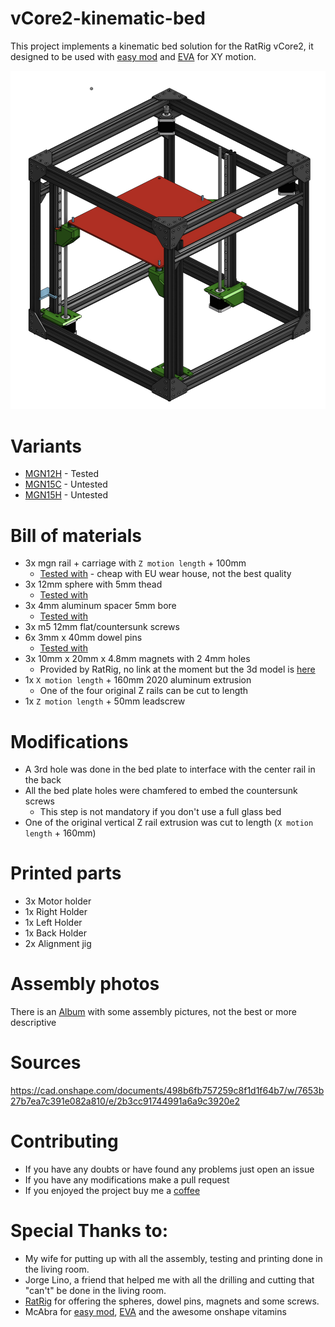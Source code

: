 # vCore2-kinematic-bed

This project implements a kinematic bed solution for the RatRig vCore2, it designed to be used with [easy mod](https://github.com/EVA-3D/easy-mod) and [EVA](https://pkucmus.github.io/EVA/) for XY motion.

![alt text](./assets/assembly.png "Logo Title Text 1")

# Variants

- [MGN12H](./stl/mgn12h) - Tested
- [MGN15C](./stl/mgn15c) - Untested
- [MGN15H](./stl/mgn15h) - Untested

# Bill of materials

- 3x mgn rail + carriage with `Z motion length` + 100mm
    - [Tested with](https://www.banggood.com/Machifit-MGN12-100-1000mm-Linear-Rail-Guide-with-MGN12H-Linear-Sliding-Guide-Block-CNC-Parts-p-1156260.html?rmmds=myorder&ID=515971&cur_warehouse=UK) - cheap with EU wear house, not the best quality
- 3x 12mm sphere with 5mm thead
    - [Tested with](https://www.ratrig.com/steel-ball-12mm-threaded-m5.html)
- 3x 4mm aluminum spacer 5mm bore
    - [Tested with](https://www.ratrig.com/aluminium-spacer-40mm.html)
- 3x m5 12mm flat/countersunk screws
- 6x 3mm x 40mm dowel pins
    - [Tested with](https://www.ratrig.com/dowel-pin-3-0mm-x-40-0mm.html)
- 3x 10mm x 20mm x 4.8mm magnets with 2 4mm holes
    - Provided by RatRig, no link at the moment but the 3d model is [here](./assets/magnet.stl)
- 1x `X motion length` + 160mm 2020 aluminum extrusion
    - One of the four original Z rails can be cut to length
- 1x `Z motion length` + 50mm leadscrew

# Modifications

- A 3rd hole was done in the bed plate to interface with the center rail in the back
- All the bed plate holes were chamfered to embed the countersunk screws
    - This step is not mandatory if you don't use a full glass bed
- One of the original vertical Z rail extrusion was cut to length (`X motion length` + 160mm)

# Printed parts

- 3x Motor holder
- 1x Right Holder
- 1x Left Holder
- 1x Back Holder
- 2x Alignment jig

# Assembly photos

There is an [Album](https://photos.app.goo.gl/KMQwSCDqYotiuCHU9) with some assembly pictures, not the best or more descriptive

# Sources

https://cad.onshape.com/documents/498b6fb757259c8f1d1f64b7/w/7653b27b7ea7c391e082a810/e/2b3cc91744991a6a9c3920e2

# Contributing

- If you have any doubts or have found any problems just open an issue
- If you have any modifications make a pull request
- If you enjoyed the project buy me a [coffee](https://paypal.me/eduardoliveira2009)

# Special Thanks to:
- My wife for putting up with all the assembly, testing and printing done in the living room.
- Jorge Lino, a friend that helped me with all the drilling and cutting that "can't" be done in the living room.
- [RatRig](https://www.ratrig.com/) for offering the spheres, dowel pins, magnets and some screws.
- McAbra for [easy mod](https://github.com/EVA-3D/easy-mod), [EVA](https://pkucmus.github.io/EVA/) and the awesome onshape vitamins


